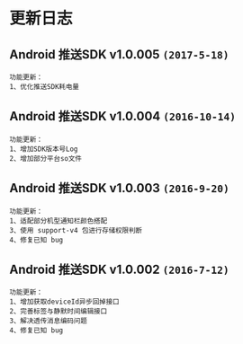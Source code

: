 # 更新日志

## Android 推送SDK v1.0.005  `(2017-5-18)`
```
功能更新：  
1、优化推送SDK耗电量  
```

## Android 推送SDK v1.0.004  `(2016-10-14)`
```
功能更新：  
1、增加SDK版本号Log  
2、增加部分平台so文件  
```

## Android 推送SDK v1.0.003  `(2016-9-20)`
```
功能更新：  
1、适配部分机型通知栏颜色搭配  
3、使用 support-v4 包进行存储权限判断  
4、修复已知 bug  
```

## Android 推送SDK v1.0.002  `(2016-7-12)`
```
功能更新：  
1、增加获取deviceId异步回掉接口  
2、完善标签与静默时间编辑接口  
3、解决透传消息编码问题  
4、修复已知 bug  
```